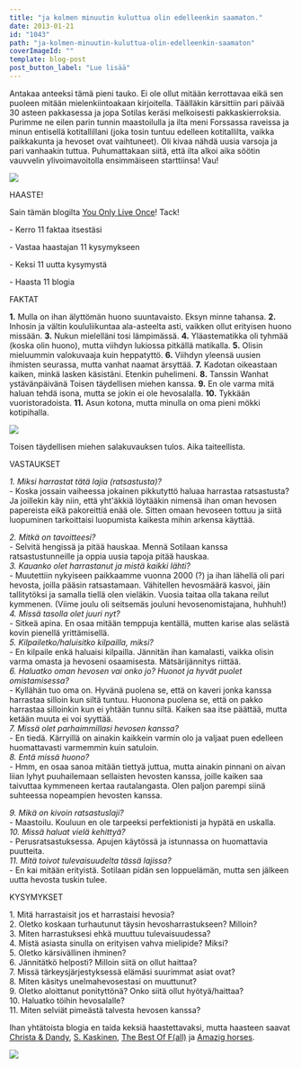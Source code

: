 ```yaml
---
title: "ja kolmen minuutin kuluttua olin edelleenkin saamaton."
date: 2013-01-21
id: "1043"
path: "ja-kolmen-minuutin-kuluttua-olin-edelleenkin-saamaton"
coverImageId: ""
template: blog-post
post_button_label: "Lue lisää"
---
```


Antakaa anteeksi tämä pieni tauko. Ei ole ollut mitään kerrottavaa eikä sen puoleen mitään mielenkiintoakaan kirjoitella. Täälläkin kärsittiin pari päivää 30 asteen pakkasessa ja jopa Sotilas keräsi melkoisesti pakkaskierroksia. Purimme ne eilen parin tunnin maastoilulla ja ilta meni Forssassa raveissa ja minun entisellä kotitallillani (joka tosin tuntuu edelleen kotitallilta, vaikka paikkakunta ja hevoset ovat vaihtuneet). Oli kivaa nähdä uusia varsoja ja pari vanhaakin tuttua. Puhumattakaan siitä, että ilta alkoi aika söötin vauvvelin ylivoimavoitolla ensimmäiseen starttiinsa! Vau!

[![](/images/rock.jpg)](http://4.bp.blogspot.com/-ZYVRASRJhLQ/UP1WebO7pSI/AAAAAAAAE7o/9ulwITJp8Ew/s1600/rock.jpg)

HAASTE!

Sain tämän blogilta [You Only Live Once](http://erika-only-live-once.blogspot.fi/)! Tack!

\- Kerro 11 faktaa itsestäsi

\- Vastaa haastajan 11 kysymykseen

\- Keksi 11 uutta kysymystä

\- Haasta 11 blogia

FAKTAT

**1.** Mulla on ihan älyttömän huono suuntavaisto. Eksyn minne tahansa. **2.** Inhosin ja vältin koululiikuntaa ala-asteelta asti, vaikken ollut erityisen huono missään. **3.** Nukun mielelläni tosi lämpimässä. **4.** Yläastematikka oli tyhmää (koska olin huono), mutta viihdyn lukiossa pitkällä matikalla. **5.** Olisin mieluummin valokuvaaja kuin heppatyttö. **6.** Viihdyn yleensä uusien ihmisten seurassa, mutta vanhat naamat ärsyttää. **7.** Kadotan oikeastaan kaiken, minkä lasken käsistäni. Etenkin puhelimeni. **8.** Tanssin Wanhat ystävänpäivänä Toisen täydellisen miehen kanssa. **9.** En ole varma mitä haluan tehdä isona, mutta se jokin ei ole hevosalalla. **10.** Tykkään vuoristoradoista. **11.** Asun kotona, mutta minulla on oma pieni mökki kotipihalla.

[![](/images/hoo.jpg)](http://3.bp.blogspot.com/-PsBRrnAQm1w/UP2Usg48uJI/AAAAAAAAE8E/JBPZEq6Ui6Q/s1600/hoo.jpg)

Toisen täydellisen miehen salakuvauksen tulos. Aika taiteellista.

VASTAUKSET

_1\. Miksi harrastat tätä lajia (ratsastusta)?_  
_\-_ Koska jossain vaiheessa jokainen pikkutyttö haluaa harrastaa ratsastusta? Ja joillekin käy niin, että yht'äkkiä löytääkin nimensä ihan oman hevosen papereista eikä pakoreittiä enää ole. Sitten omaan hevoseen tottuu ja siitä luopuminen tarkoittaisi luopumista kaikesta mihin arkensa käyttää.

_2\. Mitkä on tavoitteesi?_  
_\-_ Selvitä hengissä ja pitää hauskaa. Mennä Sotilaan kanssa ratsastustunneille ja oppia uusia tapoja pitää hauskaa.  
_3\. Kauanko olet harrastanut ja mistä kaikki lähti?_  
_\-_ Muutettiin nykyiseen paikkaamme vuonna 2000 (?) ja ihan lähellä oli pari hevosta, joilla pääsin ratsastamaan. Vähitellen hevosmäärä kasvoi, jäin tallitytöksi ja samalla tiellä olen vieläkin. Vuosia taitaa olla takana reilut kymmenen. (Viime joulu oli seitsemäs jouluni hevosenomistajana, huhhuh!)  
_4\. Missä tasolla olet juuri nyt?_  
_\-_ Sitkeä apina. En osaa mitään temppuja kentällä, mutten karise alas selästä kovin pienellä yrittämisellä.  
_5\. Kilpailetko/haluisitko kilpailla, miksi?_  
_\-_ En kilpaile enkä haluaisi kilpailla. Jännitän ihan kamalasti, vaikka olisin varma omasta ja hevoseni osaamisesta. Mätsärijännitys riittää.  
_6\. Haluatko oman hevosen vai onko jo? Huonot ja hyvät puolet omistamisessa?_  
_\-_ Kyllähän tuo oma on. Hyvänä puolena se, että on kaveri jonka kanssa harrastaa silloin kun siltä tuntuu. Huonona puolena se, että on pakko harrastaa silloinkin kun ei yhtään tunnu siltä. Kaiken saa itse päättää, mutta ketään muuta ei voi syyttää.  
_7\. Missä olet parhaimmillasi hevosen kanssa?_  
_\-_ En tiedä. Kärryillä on ainakin kaikkein varmin olo ja valjaat puen edelleen huomattavasti varmemmin kuin satuloin.  
_8\. Entä missä huono?_  
_\-_ Hmm, en osaa sanoa mitään tiettyä juttua, mutta ainakin pinnani on aivan liian lyhyt puuhailemaan sellaisten hevosten kanssa, joille kaiken saa taivuttaa kymmeneen kertaa rautalangasta. Olen paljon parempi siinä suhteessa nopeampien hevosten kanssa.

_9\. Mikä on kivoin ratsastuslaji?_  
_\-_ Maastoilu. Kouluun en ole tarpeeksi perfektionisti ja hypätä en uskalla.  
_10\. Missä haluat vielä kehittyä?_  
_\-_ Perusratsastuksessa. Apujen käytössä ja istunnassa on huomattavia puutteita.  
_11\. Mitä toivot tulevaisuudelta tässä lajissa?_  
_\-_ En kai mitään erityistä. Sotilaan pidän sen loppuelämän, mutta sen jälkeen uutta hevosta tuskin tulee.

KYSYMYKSET

1\. Mitä harrastaisit jos et harrastaisi hevosia?  
2\. Oletko koskaan turhautunut täysin hevosharrastukseen? Milloin?  
3\. Miten harrastuksesi ehkä muuttuu tulevaisuudessa?  
4\. Mistä asiasta sinulla on erityisen vahva mielipide? Miksi?  
5\. Oletko kärsivällinen ihminen?  
6\. Jännitätkö helposti? Milloin siitä on ollut haittaa?  
7\. Missä tärkeysjärjestyksessä elämäsi suurimmat asiat ovat?  
8\. Miten käsitys unelmahevosestasi on muuttunut?  
9\. Oletko aloittanut ponityttönä? Onko siitä ollut hyötyä/haittaa?  
10\. Haluatko töihin hevosalalle?  
11\. Miten selviät pimeästä talvesta hevosen kanssa?

Ihan yhtätoista blogia en taida keksiä haastettavaksi, mutta haasteen saavat [Christa & Dandy](http://kilpasilakka.blogspot.fi/), [S. Kaskinen](http://skaskinen.blogspot.fi/), [The Best Of F(all)](http://kouluponi.blogspot.fi/) ja [Amazig horses](http://lookatmyhorsemyhorseisamazing.blogspot.fi/).

[![](/images/ak.jpg)](http://4.bp.blogspot.com/-o6SxX_etlJE/UP2WewsflnI/AAAAAAAAE8U/DFGAH4CfOS8/s1600/ak.jpg)
